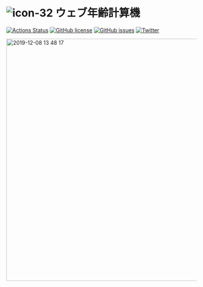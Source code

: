# ![icon-32](https://user-images.githubusercontent.com/52094761/66297641-064bb080-e92b-11e9-883f-12a6d10ac128.png) ウェブ年齢計算機

[![Actions Status](https://github.com/sprout2000/nenrei/workflows/github%20deploy/badge.svg)](https://github.com/{owner}/{repo}/actions)
[![GitHub license](https://img.shields.io/github/license/sprout2000/nenrei)](https://github.com/sprout2000/nenrei/blob/master/LICENSE.txt)
[![GitHub issues](https://img.shields.io/github/issues/sprout2000/nenrei)](https://github.com/sprout2000/nenrei/issues)
[![Twitter](https://img.shields.io/twitter/url/https/github.com/sprout2000/nenrei?style=social)](https://twitter.com/intent/tweet?text=Wow:&url=https%3A%2F%2Fgithub.com%2Fsprout2000%2Fnenrei)

<img width="640" alt="2019-12-08 13 48 17" src="https://user-images.githubusercontent.com/52094761/70384430-8f31a780-19c1-11ea-9c2f-e7c2af569354.png">
